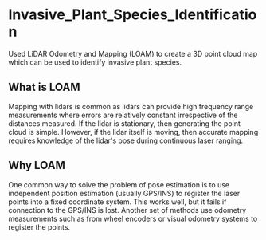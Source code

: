 # Invasive_Plant_Species_Identification
Used LiDAR Odometry and Mapping (LOAM) to create a 3D point cloud map which can be used to identify invasive plant species.
## What is LOAM
Mapping with lidars is common as lidars can provide high frequency range measurements where errors are relatively constant irrespective of the distances measured. If the lidar is stationary, then generating the point cloud is simple. However, if the lidar itself is moving, then accurate mapping requires knowledge of the lidar's pose during continuous laser ranging.
## Why LOAM
One common way to solve the problem of pose estimation is to use independent position estimation (usually GPS/INS) to register the laser points into a fixed coordinate system. This works well, but it fails if connection to the GPS/INS is lost. Another set of methods use odometry measurements such as from wheel encoders or visual odometry systems to register the points.
